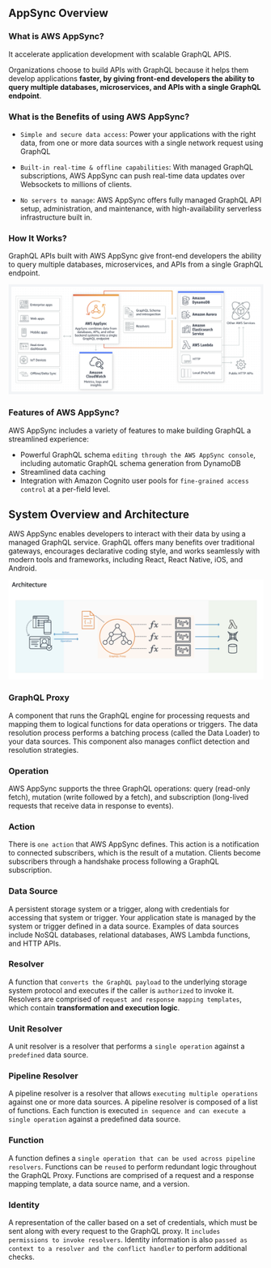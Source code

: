 
## AppSync Overview
### What is AWS AppSync?

It accelerate application development with scalable GraphQL APIS.

Organizations choose to build APIs with GraphQL because it helps them develop applications **faster, by giving front-end developers the ability to query multiple databases, microservices, and APIs with a single GraphQL endpoint**.

### What is the Benefits of using AWS AppSync?

- `Simple and secure data access`: Power your applications with the right data, from one or more data sources with a single network request using GraphQL

- `Built-in real-time & offline capabilities`: With managed GraphQL subscriptions, AWS AppSync can push real-time data updates over Websockets to millions of clients.

- `No servers to manage`: AWS AppSync offers fully managed GraphQL API setup, administration, and maintenance, with high-availability serverless infrastructure built in.

### How It Works?

GraphQL APIs built with AWS AppSync give front-end developers the ability to query multiple databases, microservices, and APIs from a single GraphQL endpoint. 

<img src="../images/aws-appsync-workflow.png" alt="aws-appsync-workflow" width="600px"/>

### Features of AWS AppSync?

AWS AppSync includes a variety of features to make building GraphQL a streamlined experience:

- Powerful GraphQL schema `editing through the AWS AppSync console`, including automatic GraphQL schema generation from DynamoDB
- Streamlined data caching
- Integration with Amazon Cognito user pools for `fine-grained access control` at a per-field level.

## System Overview and Architecture

AWS AppSync enables developers to interact with their data by using a managed GraphQL service. GraphQL offers many benefits over traditional gateways, encourages declarative coding style, and works seamlessly with modern tools and frameworks, including React, React Native, iOS, and Android.


<img src="../images/appsync-architecture.png" alt="appsync-architecture" width="600px"/>

### GraphQL Proxy

A component that runs the GraphQL engine for processing requests and mapping them to logical functions for data operations or triggers. The data resolution process performs a batching process (called the Data Loader) to your data sources. This component also manages conflict detection and resolution strategies.

### Operation

AWS AppSync supports the three GraphQL operations: query (read-only fetch), mutation (write followed by a fetch), and subscription (long-lived requests that receive data in response to events).

### Action

There is `one action` that AWS AppSync defines. This action is a notification to connected subscribers, which is the result of a mutation. Clients become subscribers through a handshake process following a GraphQL subscription.

### Data Source

A persistent storage system or a trigger, along with credentials for accessing that system or trigger. Your application state is managed by the system or trigger defined in a data source. Examples of data sources include NoSQL databases, relational databases, AWS Lambda functions, and HTTP APIs.

### Resolver

A function that `converts the GraphQL payload` to the underlying storage system protocol and executes if the caller is `authorized` to invoke it. Resolvers are comprised of `request and response mapping templates`, which contain **transformation and execution logic**.

### Unit Resolver

A unit resolver is a resolver that performs a `single operation` against a `predefined` data source.

### Pipeline Resolver

A pipeline resolver is a resolver that allows `executing multiple operations` against one or more data sources. A pipeline resolver is composed of a list of functions. Each function is executed `in sequence and can execute a single operation` against a predefined data source.

### Function

A function defines a `single operation that can be used across pipeline resolvers`. Functions can be `reused` to perform redundant logic throughout the GraphQL Proxy. Functions are comprised of a request and a response mapping template, a data source name, and a version.

### Identity

A representation of the caller based on a set of credentials, which must be sent along with every request to the GraphQL proxy. It `includes permissions to invoke resolvers`. Identity information is also `passed as context to a resolver and the conflict handler` to perform additional checks.
